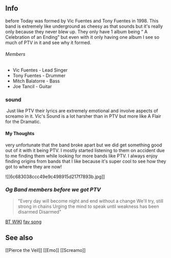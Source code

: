 ## Info
before Today was formed by Vic Fuentes and Tony Fuentes in 1998. This band is extremely like underground as cheesy as that sounds but it's really only because they never blew up. They only have 1 album being “ A Celebration of an Ending” but even with it only having one album I see so much of PTV in it and see why it formed.
###### Members
- Vic Fuentes - Lead Singer
- Tony Fuentes - Drummer
- Mitch Balatorre - Bass
- Joe Tancil - Guitar
### sound
 Just like PTV their lyrics are extremely emotional and involve aspects of screamo in it. Vic's Sound is a lot harsher than in PTV but more like A Flair for the Dramatic. 
#### My Thoughts
very unfortunate that the band broke apart but we did get something good out of it with it being PTV. I mostly started listening to them on accident due to me finding them while looking for more bands like PTV. I always enjoy finding origins from bands that I like because it's super cool to see how they got to where they are now!

![[6c683038ccc49e9c498915d217f7893b.jpg]]
### *Og Band members before we got PTV*


>"Every day will become night and end without a change
We'll try, still strong in chains
Urging the mind to speak until weakness has been disarmed
Disarmed"

[BT WIKI](https://pierce-the-veil.fandom.com/wiki/Before_Today)
[fav song](https://genius.com/Before-today-pierce-the-veil-lyrics)


## See also 
[[Pierce the Veil]]
[[Emo]]
[[Screamo]]